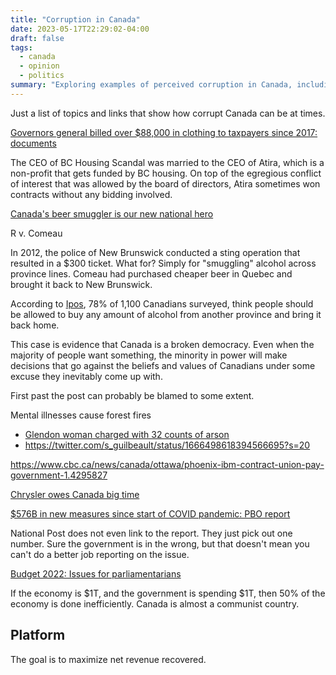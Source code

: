 ```yaml
---
title: "Corruption in Canada"
date: 2023-05-17T22:29:02-04:00
draft: false
tags:
  - canada
  - opinion
  - politics
summary: "Exploring examples of perceived corruption in Canada, including government expenses, conflicts of interest, inter-provincial trade issues, and critiques of government spending and contracts."
---
```


Just a list of topics and links that show how corrupt Canada can be at times.

[Governors general billed over $88,000 in clothing to taxpayers since 2017: documents](https://nationalpost.com/news/politics/governors-general-billed-over-88000-in-clothing-to-taxpayers-since-2017-documents)

The CEO of BC Housing Scandal was married to the CEO of Atira, which is a non-profit that gets funded by BC housing. On top of the egregious conflict of interest that was allowed by the board of directors, Atira sometimes won contracts without any bidding involved.

[Canada's beer smuggler is our new national hero](https://www.theglobeandmail.com/opinion%2Fgerard-comeau-beer-smuggler-and-our-new-national-hero/article37258839/)

R v. Comeau

In 2012, the police of New Brunswick conducted a sting operation that resulted in a $300 ticket. What for? Simply for "smuggling" alcohol across province lines. Comeau had purchased cheaper beer in Quebec and brought it back to New Brunswick.

According to [Ipos](https://www.iedm.org/sites/default/files/web/pub_files/Ipsos_poll1117_en.pdf), 78% of 1,100 Canadians surveyed, think people should be allowed to buy any amount of alcohol from another province and bring it back home.

This case is evidence that Canada is a broken democracy. Even when the majority of people want something, the minority in power will make decisions that go against the beliefs and values of Canadians under some excuse they inevitably come up with.

First past the post can probably be blamed to some extent.

Mental illnesses cause forest fires

- [Glendon woman charged with 32 counts of arson](https://www.lakelandtoday.ca/local-news/glendon-woman-charged-with-32-counts-of-arson-3844982)
- https://twitter.com/s_guilbeault/status/1666498618394566695?s=20

https://www.cbc.ca/news/canada/ottawa/phoenix-ibm-contract-union-pay-government-1.4295827

[Chrysler owes Canada big time](https://www.reddit.com/r/canada/comments/143ft23/an_ontario_developer_charged_a_buyer_an_extra/jnb1duw/)

[$576B in new measures since start of COVID pandemic: PBO report](https://nationalpost.com/news/politics/federal-government-has-spent-576b-in-new-measures-since-start-of-covid-pandemic-pbo-report)

National Post does not even link to the report. They just pick out one number. Sure the government is in the wrong, but that doesn't mean you can't do a better job reporting on the issue.

[Budget 2022: Issues for parliamentarians](https://www.pbo-dpb.ca/en/publications/RP-2223-001-S--budget-2022-issues-parliamentarians--budget-2022-considerations-parlementaires)

If the economy is $1T, and the government is spending $1T, then 50% of the economy is done inefficiently. Canada is almost a communist country.

## Platform

The goal is to maximize net revenue recovered.
